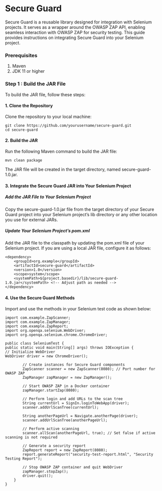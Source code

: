 # Secure Guard
Secure Guard is a reusable library designed for integration with Selenium projects. It serves as a wrapper around the OWASP ZAP API, enabling seamless interaction with OWASP ZAP for security testing. This guide provides instructions on integrating Secure Guard into your Selenium project.

### Prerequisites
1. Maven
2. JDK 11 or higher

### Step 1 : Build the JAR File
To build the JAR file, follow these steps:

#### 1. Clone the Repository

Clone the repository to your local machine:

    git clone https://github.com/yourusername/secure-guard.git
    cd secure-guard

#### 2. Build the JAR

Run the following Maven command to build the JAR file:

    mvn clean package
The JAR file will be created in the target directory, named secure-guard-1.0.jar.

#### 3. Integrate the Secure Guard JAR into Your Selenium Project
##### Add the JAR File to Your Selenium Project

Copy the secure-guard-1.0.jar file from the target directory of your Secure Guard project into your Selenium project’s lib directory or any other location you use for external JARs.

##### Update Your Selenium Project’s pom.xml
Add the JAR file to the classpath by updating the pom.xml file of your Selenium project. If you are using a local JAR file, configure it as follows:

    <dependency>
        <groupId>org.example</groupId>
        <artifactId>secure-guard</artifactId>
        <version>1.0</version>
        <scope>system</scope>
        <systemPath>${project.basedir}/lib/secure-guard-1.0.jar</systemPath> <!-- Adjust path as needed -->
    </dependency>

#### 4. Use the Secure Guard Methods
Import and use the methods in your Selenium test code as shown below:

    import com.example.ZapScanner;
    import com.example.ZapManager;
    import com.example.ZapReport;
    import org.openqa.selenium.WebDriver;
    import org.openqa.selenium.chrome.ChromeDriver;
    
    public class SeleniumTest {
    public static void main(String[] args) throws IOException {
    // Initialize WebDriver
    WebDriver driver = new ChromeDriver();
    
            // Create instances for Secure Guard components
            ZapScanner scanner = new ZapScanner(8080); // Port number for OWASP ZAP
            ZapManager zapManager = new ZapManager();
            
            // Start OWASP ZAP in a Docker container
            zapManager.startZap(8080);
            
            // Perform login and add URLs to the scan tree
            String currentUrl = SignIn.loginToWebApp(driver); 
            scanner.addUrlScanTree(currentUrl);
            
            String anotherPageUrl = Navigate.anotherPage(driver);
            scanner.addUrlScanTree(anotherPageUrl);
            
            // Perform active scanning
            scanner.allScan(anotherPageUrl, true); // Set false if active scanning is not required
            
            // Generate a security report
            ZapReport report = new ZapReport(8080);
            report.generateReport("security-test-report.html", "Security Testing Report");
            
            // Stop OWASP ZAP container and quit WebDriver
            zapManager.stopZap();
            driver.quit();
        }
    }


